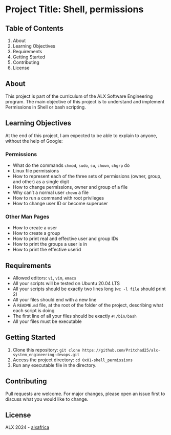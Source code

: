 # Project Title: Shell, permissions

## Table of Contents
1. About
2. Learning Objectives
3. Requirements
4. Getting Started
5. Contributing
6. License

## About <a name="about"></a>
This project is part of the curriculum of the ALX Software Engineering program. The main objective of this project is to understand and implement Permissions in Shell or bash scripting.

## Learning Objectives <a name="learning-objectives"></a>
At the end of this project, I am expected to be able to explain to anyone, without the help of Google:
### Permissions
- What do the commands `chmod`, `sudo`, `su`, `chown`, `chgrp` do
- Linux file permissions
- How to represent each of the three sets of permissions (owner, group, and other) as a single digit
- How to change permissions, owner and group of a file
- Why can’t a normal user `chown` a file
- How to run a command with root privileges
- How to change user ID or become superuser

### Other Man Pages
- How to create a user
- How to create a group
- How to print real and effective user and group IDs
- How to print the groups a user is in
- How to print the effective userid

## Requirements <a name="requirements"></a>
- Allowed editors: `vi`, `vim`, `emacs`
- All your scripts will be tested on Ubuntu 20.04 LTS
- All your scripts should be exactly two lines long (`wc -l file` should print 2)
- All your files should end with a new line
- A `README.md` file, at the root of the folder of the project, describing what each script is doing
- The first line of all your files should be exactly `#!/bin/bash`
- All your files must be executable

## Getting Started <a name="getting-started"></a>
1. Clone this repository: `git clone https://github.com/Pritchad25/alx-system_engineering-devops.git`
2. Access the project directory: `cd 0x01-shell_permissions`
3. Run any executable file in the directory.

## Contributing <a name="contributing"></a>
Pull requests are welcome. For major changes, please open an issue first to discuss what you would like to change.

## License <a name="license"></a>
ALX 2024 - [alxafrica](https://www.alxafrica.com)
